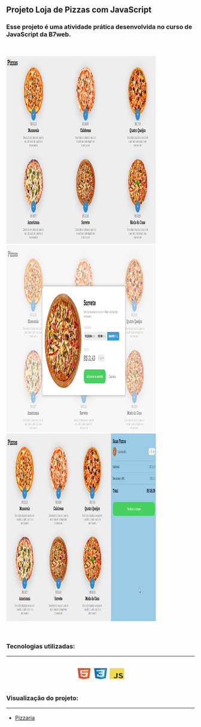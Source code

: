 ##  Projeto Loja de Pizzas com JavaScript
### Esse projeto é uma atividade prática desenvolvida no curso de JavaScript da B7web.
<br>
<p float="center">
  <img  alt="CSS" height="500" width="400" src="screenshot.do.projeto.png"></img>
  <img  alt="CSS" height="500" width="400" src="screenshot.do.projeto2.png"></img>
  <img  alt="CSS" height="500" width="400" src="screenshot.do.projeto3.png"></img>
</p>
<br>

### Tecnologias utilizadas:
<hr>
<br>
<div align="center">
  <img align="center" alt="HTML" height="30" width="40" src="https://raw.githubusercontent.com/devicons/devicon/master/icons/html5/html5-original.svg">
  <img align="center" alt="CSS" height="30" width="40" src="https://raw.githubusercontent.com/devicons/devicon/master/icons/css3/css3-original.svg">
  <img align="center" alt="JavaScript" height="30" width="40" src="https://raw.githubusercontent.com/devicons/devicon/master/icons/javascript/javascript-original.svg">
</div>
<br>

### Visualização do projeto: <hr>

- [Pizzaria](https://simulador-loteria.netlify.app/)
